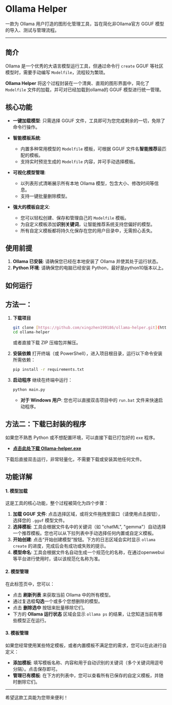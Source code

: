 # Ollama Helper

一款为 Ollama 用户打造的图形化管理工具，旨在简化非Ollama官方 GGUF 模型的导入、测试与管理流程。

---

## 简介

Ollama 是一个优秀的大语言模型运行工具，但通过命令行 `create` GGUF 等社区模型时，需要手动编写 `Modelfile`，流程较为繁琐。

**Ollama Helper** 将这个过程封装在一个清爽、直观的图形界面中，简化了`Modelfile` 文件的加载，并可对已经加载到ollama的 GGUF 模型进行统一管理。

## 核心功能

- **一键加载模型**: 只需选择 GGUF 文件，工具即可为您完成剩余的一切，免除了命令行操作。
- **智能模板系统**:

  - 内置多种常用模型的 `Modelfile` 模板，可根据 GGUF 文件名**智能推荐**最匹配的模板。
  - 支持实时预览生成的 `Modelfile` 内容，并可手动选择模板。
- **可视化模型管理**:

  - 以列表形式清晰展示所有本地 Ollama 模型，包含大小、修改时间等信息。
  - 支持一键批量删除模型。
- **强大的模板自定义**:

  - 您可以轻松创建、保存和管理自己的 `Modelfile` 模板。
  - 为自定义模板添加**识别关键词**，让智能推荐系统支持您偏好的模型。
  - 所有自定义模板都将持久化保存在您的用户目录中，无需担心丢失。

## 使用前提

1. **Ollama 已安装**: 请确保您已经在本地安装了 Ollama 并使其处于运行状态。
2. **Python 环境**: 请确保您的电脑已经安装 Python，最好是python10版本以上。

## 如何运行

## 方法一：

1. **下载项目**

    ```bash
    git clone [https://github.com/xingzhen199186/ollama-helper.git](https://github.com/xingzhen199186/ollama-helper.git)
    cd ollama-helper
    ```

    或者直接下载 ZIP 压缩包并解压。
2. **安装依赖**
    打开终端（或 PowerShell），进入项目根目录，运行以下命令安装所需依赖：

    ```bash
    pip install -r requirements.txt
    ```
3. **启动程序**
    继续在终端中运行：

    ```bash
    python main.py
    ```

    - **对于 Windows 用户**: 您也可以直接双击项目中的 `run.bat` 文件来快速启动程序。

## 方法二：下载已封装的程序

如果您不熟悉 Python 或不想配置环境，可以直接下载已打包好的 `exe` 程序。

- **[点击此处下载 Ollama-helper.exe](https://github.com/xingzhen199186/Ollama-helper/releases/download/untagged-d4fe45fee0f90a6bcc23/Ollama-helper.exe)**

下载后直接双击运行，非常轻量化，不需要下载或安装其他任何文件。

## 功能详解

#### 1. 模型加载

这是工具的核心功能，整个过程被简化为四个步骤：

1. **加载 GGUF 文件**: 点击选择区域，或将文件拖拽至窗口（请使用点击按钮），选择您的 `.gguf` 模型文件。
2. **选择模板**: 工具会根据文件名中的关键词（如 "chatML", "gemma"）自动选择一个推荐模板。您也可以从下拉列表中手动选择任何内置或自定义模板。
3. **开始创建**: 点击“开始创建模型”按钮。下方的日志区域会实时显示 `ollama create` 的进度，完成后会有成功或失败的提示。
4. **模型命名**: 工具会根据文件名自动生成一个规范化的名称，在通过openwebui等平台进行使用时，请以该规范化名称为准。

#### 2. 模型管理

在此标签页中，您可以：

- 点击 **刷新列表** 来获取当前 Ollama 中的所有模型。
- 通过复选框**勾选**一个或多个您想删除的模型。
- 点击 **删除选中** 按钮来批量移除它们。
- 下方的 **Ollama 运行状态** 区域会显示 `ollama ps` 的结果，让您知道当前有哪些模型正在运行。

#### 3. 模板管理

如果您经常使用某些特定模板，或者内置模板不满足您的需求，您可以在此进行自定义：

- **添加模板**: 填写模板名称、内容和用于自动识别的关键词（多个关键词用逗号分隔）。点击保存即可。
- **管理已有模板**: 在下方的列表中，您可以查看所有已保存的自定义模板，并随时删除它们。

---

希望这款工具能为您带来便利！
